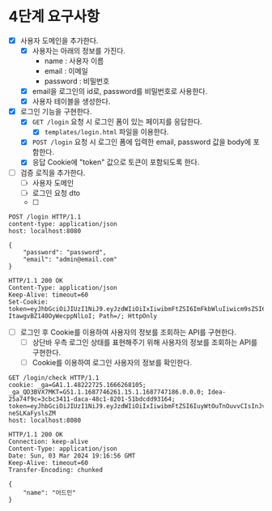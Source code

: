 # 4단계 요구사항

- [x] 사용자 도메인을 추가한다.
    - [x] 사용자는 아래의 정보를 가진다.
        - name : 사용자 이름
        - email : 이메일
        - password : 비밀번호
    - [x] email을 로그인의 id로, password를 비밀번호로 사용한다.
    - [x] 사용자 테이블을 생성한다.
- [x] 로그인 기능을 구현한다.
    - [x] `GET /login` 요청 시 로그인 폼이 있는 페이지를 응답한다.
        - [x] `templates/login.html` 파일을 이용한다.
    - [x] `POST /login` 요청 시 로그인 폼에 입력한 email, password 값을 body에 포함한다.
    - [x] 응답 Cookie에 "token" 값으로 토큰이 포함되도록 한다.
- [ ] 검증 로직을 추가한다.
    - [ ] 사용자 도메인
    - [ ] 로그인 요청 dto
    - [ ] 

```
POST /login HTTP/1.1
content-type: application/json
host: localhost:8080

{
    "password": "password",
    "email": "admin@email.com"
}

HTTP/1.1 200 OK
Content-Type: application/json
Keep-Alive: timeout=60
Set-Cookie: token=eyJhbGciOiJIUzI1NiJ9.eyJzdWIiOiIxIiwibmFtZSI6ImFkbWluIiwicm9sZSI6IkFETUlOIn0.cwnHsltFeEtOzMHs2Q5-ItawgvBZ140OyWecppNlLoI; Path=/; HttpOnly
```

- [ ] 로그인 후 Cookie를 이용하여 사용자의 정보를 조회하는 API를 구현한다.
    - [ ] 상단바 우측 로그인 상태를 표현해주기 위해 사용자의 정보를 조회하는 API를 구현한다.
    - [ ] Cookie를 이용하여 로그인 사용자의 정보를 확인한다.

``` 
GET /login/check HTTP/1.1
cookie: _ga=GA1.1.48222725.1666268105; _ga_QD3BVX7MKT=GS1.1.1687746261.15.1.1687747186.0.0.0; Idea-25a74f9c=3cbc3411-daca-48c1-8201-51bdcdd93164; token=eyJhbGciOiJIUzI1NiJ9.eyJzdWIiOiIxIiwibmFtZSI6IuyWtOuTnOuvvCIsInJvbGUiOiJBRE1JTiJ9.vcK93ONRQYPFCxT5KleSM6b7cl1FE-neSLKaFyslsZM
host: localhost:8080

HTTP/1.1 200 OK
Connection: keep-alive
Content-Type: application/json
Date: Sun, 03 Mar 2024 19:16:56 GMT
Keep-Alive: timeout=60
Transfer-Encoding: chunked

{
    "name": "어드민"
}
```
